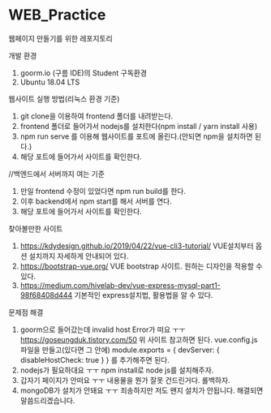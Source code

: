 # WEB_Practice
웹페이지 만들기를 위한 레포지토리

개발 환경
1. goorm.io (구름 IDE)의 Student 구독환경
2. Ubuntu 18.04 LTS

웹사이트 실행 방법(리눅스 환경 기준)
1. git clone을 이용하여 frontend 폴더를 내려받는다.
2. frontend 폴더로 들어가서 nodejs를 설치한다(npm install / yarn install 사용)
3. npm run serve 를 이용해 웹사이트를 포트에 올린다.(안되면 npm을 설치하면 된다.)
4. 해당 포트에 들어가서 사이트를 확인한다.

//백엔드에서 서버까지 여는 기준
1. 만일 frontend 수정이 있었다면 npm run build를 한다.
2. 이후 backend에서 npm start를 해서 서버를 연다.
3. 해당 포트에 들어가서 사이트를 확인한다.

찾아볼만한 사이트
1. https://kdydesign.github.io/2019/04/22/vue-cli3-tutorial/
VUE설치부터 옵션 설치까지 자세하게 안내되어 있다.
2. https://bootstrap-vue.org/
VUE bootstrap 사이트. 원하는 디자인을 적용할 수 있다.
3. https://medium.com/hivelab-dev/vue-express-mysql-part1-98f68408d444
기본적인 express설치법, 활용법을 알 수 있다.

문제점 해결
1. goorm으로 들어갔는데 invalid host Error가 떠요 ㅜㅜ
https://goseungduk.tistory.com/50
위 사이트 참고하면 된다.
vue.config.js 파일을 만들고(있다면 그 안에)
module.exports = {
 devServer: {
  disableHostCheck: true
 }
}
를 추가해주면 된다.
2. nodejs가 필요하대요 ㅜㅜ
npm install로 node js를 설치해주자.
3. 갑자기 페이지가 안떠요 ㅜㅜ
내용물을 뭔가 잘못 건드린거다. 롤백하자.
4. mongoDB가 설치가 안돼요 ㅜㅜ
죄송하지만 저도 왠지 설치가 안됩니다. 해결되면 말씀드리겠습니다.
